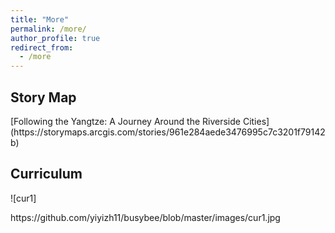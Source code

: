 ```yaml
---
title: "More"
permalink: /more/
author_profile: true
redirect_from: 
  - /more
---
```


<h2><b>Story Map</b></h2>
[Following the Yangtze: A Journey Around the Riverside Cities](https://storymaps.arcgis.com/stories/961e284aede3476995c7c3201f79142b)

<h2><b>Curriculum</b></h2>
![cur1]<p>https://github.com/yiyizh11/busybee/blob/master/images/cur1.jpg</p>



